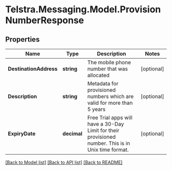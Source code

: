 # Telstra.Messaging.Model.ProvisionNumberResponse

## Properties

Name | Type | Description | Notes
------------ | ------------- | ------------- | -------------
**DestinationAddress** | **string** | The mobile phone number that was allocated | [optional] 
**Description** | **string** | Metadata for provisioned numbers which are valid for more than 5 years | [optional] 
**ExpiryDate** | **decimal** | Free Trial apps will have a 30-Day Limit for their provisioned number. This is in Unix time format. | [optional] 

[[Back to Model list]](../README.md#documentation-for-models) [[Back to API list]](../README.md#documentation-for-api-endpoints) [[Back to README]](../README.md)

